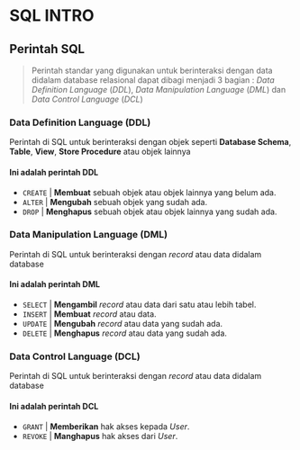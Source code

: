 # SQL INTRO

## Perintah SQL

> Perintah standar yang digunakan untuk berinteraksi dengan data didalam database relasional dapat dibagi menjadi 3 bagian : _Data Definition Language_ (_DDL_), _Data Manipulation Language_ (_DML_) dan _Data Control Language_ (_DCL_)

### Data Definition Language (DDL)

Perintah di SQL untuk berinteraksi dengan objek seperti **Database Schema**, **Table**, **View**, **Store Procedure** atau objek lainnya

#### Ini adalah perintah **DDL**

- `CREATE` | **Membuat** sebuah objek atau objek lainnya yang belum ada.
- `ALTER` | **Mengubah** sebuah objek yang sudah ada.
- `DROP` | **Menghapus** sebuah objek atau objek lainnya yang sudah ada.

### Data Manipulation Language (DML)

Perintah di SQL untuk berinteraksi dengan _record_ atau data didalam database

#### Ini adalah perintah **DML**

- `SELECT` | **Mengambil** _record_ atau data dari satu atau lebih tabel.
- `INSERT` | **Membuat** _record_ atau data.
- `UPDATE` | **Mengubah** _record_ atau data yang sudah ada.
- `DELETE` | **Menghapus** _record_ atau data yang sudah ada.

### Data Control Language (DCL)

Perintah di SQL untuk berinteraksi dengan _record_ atau data didalam database

#### Ini adalah perintah **DCL**

- `GRANT` | **Memberikan** hak akses kepada _User_.
- `REVOKE` | **Manghapus** hak akses dari _User_.
